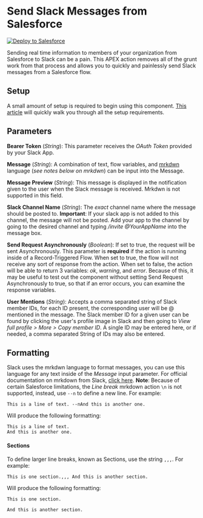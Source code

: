 # Send Slack Messages from Salesforce
<a href="https://githubsfdeploy.herokuapp.com?owner=halosight&repo=SendSlackMessageApexAction&ref=master">
  <img alt="Deploy to Salesforce"
       src="https://raw.githubusercontent.com/afawcett/githubsfdeploy/master/deploy.png">
</a>

Sending real time information to members of your organization from Salesforce to Slack can be a pain. This APEX action removes all of the grunt work from that process and allows you to quickly and painlessly send Slack messages from a Salesforce flow.

## Setup
A small amount of setup is required to begin using this component. <a href="">This article</a> will quickly walk you through all the setup requirements.

## Parameters
**Bearer Token** (*String*): This parameter receives the *OAuth Token* provided by your Slack App.

**Message** (*String*): A combination of text, flow variables, and <a href="https://api.slack.com/reference/surfaces/formatting">mrkdwn</a> language (*see notes below on mrkdwn*) can be input into the Message. 

**Message Preview** (*String*): This message is displayed in the notification given to the user when the Slack message is received. Mrkdwn is not supported in this field.

**Slack Channel Name** (*String*): The *exact* channel name where the message should be posted to. **Important**: If your slack app is not added to this channel, the message will not be posted. Add your app to the channel by going to the desired channel and typing */invite @YourAppName* into the message box.

**Send Request Asynchronously** (*Boolean*): If set to true, the request will be sent Asynchronously. This parameter is **required** if the action is running inside of a Record-Triggered Flow. When set to true, the flow will not receive any sort of response from the action. When set to false, the action will be able to return 3 variables: *ok*, *warning*, and *error*. Because of this, it may be useful to test out the component without setting Send Request Asynchronously to true, so that if an error occurs, you can examine the response variables.

**User Mentions** (*String*): Accepts a comma separated string of Slack member IDs, for each ID present, the corresponding user will be @ mentioned in the message. The Slack member ID for a given user can be found by clicking the user's profile image in Slack and then going to *View full profile > More > Copy member ID*. A single ID may be entered here, or if needed, a comma separated String of IDs may also be entered.

## Formatting
Slack uses the mrkdwn language to format messages, you can use this language for any text inside of the *Message* input parameter. For official documentation on mrkdown from Slack, <a href="https://api.slack.com/reference/surfaces/formatting">click here</a>.
**Note**: Because of certain Salesforce limitations, the *Line break* mrkdown action `\n` is not supported, instead, use `--n` to define a new line. For example:
```
This is a line of text. --nAnd this is another one.
```
Will produce the following formatting:
```
This is a line of text.
And this is another one.
```
#### Sections
To define larger line breaks, known as Sections, use the string `,,,`. For example:
```
This is one section.,,, And this is another section.
```
Will produce the following formatting:
```
This is one section.

And this is another section.
```

